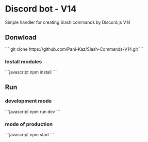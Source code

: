 <h1 align="left">Discord bot - V14</h1>
<p align="left">Simple handler for creating Slash commands by Discord.js V14</p>

###

<h2 align="left">Donwload</h2>
```
git clone https://github.com/Pani-Kaz/Slash-Commands-V14.git
```

<h3 align="left">Install modules</h3>
```javascript
npm install
```

###

<h2 align="left">Run</h2>

###

<h3 align="left">development mode</h3>
```javascript
npm run dev
```

<h3 align="left">mode of production</h3>
```javascript
npm start
```

